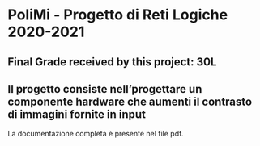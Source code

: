 # PoliMi - Progetto di Reti Logiche 2020-2021
## Final Grade received by this project: 30L
## Il progetto consiste nell’progettare un componente hardware che aumenti il contrasto di immagini fornite in input
La documentazione completa è presente nel file pdf.

